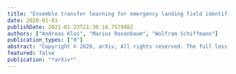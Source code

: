 ```yaml
---
title: "Ensemble transfer learning for emergency landing field identification on moderate resource heterogeneous kubernetes cluster"
date: 2020-01-01
publishDate: 2021-01-23T21:30:18.757948Z
authors: ["Andreas Klos", "Marius Rosenbaum", "Wolfram Schiffmann"]
publication_types: ["0"]
abstract: "Copyright © 2020, arXiv, All rights reserved. The full loss of thrust of an aircraft requires fast and reliable decisions of the pilot. If no published landing field is within reach, an emergency landing field must be selected. The choice of a suitable emergency landing field denotes a crucial task to avoid unnecessary damage of the aircraft, risk for the civil population as well as the crew and all passengers on board. Especially in case of instrument meteorological conditions it is indispensable to use a database of suitable emergency landing fields. Thus, based on public available digital orthographic photos and digital surface models, we created various datasets with different sample sizes to facilitate training and testing of neural networks. Each dataset consists of a set of data layers. The best compositions of these data layers as well as the best performing transfer learning models are selected. Subsequently, certain hyperparameters of the chosen models for each sample size are optimized with Bayesian and Bandit optimization. The hyperparameter tuning is performed with a self-made Kubernetes cluster. The models outputs were investigated with respect to the input data by the utilization of layer-wise relevance propagation. With optimized models we created an ensemble model to improve the segmentation performance. Finally, an area around the airport of Arnsberg in North Rhine-Westphalia was segmented and emergency landing fields are identified, while the verification of the final approach's obstacle clearance is left unconsidered. These emergency landing fields are stored in a PostgreSQL database."
featured: false
publication: "*arXiv*"
---
```


